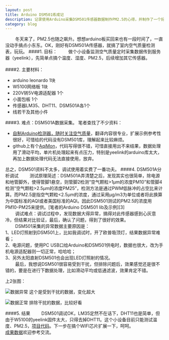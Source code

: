 ```yaml
---
layout: post
title: Arduino DSM501练成记
description: 记录使用Arduino采集DSM501传感器数据制作PM2.5的心得，并制作了一个好用的arduino lib（My first Arduino lib）。
category: blog
---
```


&nbsp;&nbsp;&nbsp;&nbsp;&nbsp;&nbsp;&nbsp;&nbsp;冬天来了，PM2.5也随之飙升。想想arduino板买回来也有一段时间了，一直没动手搞点小东东。OK，刚好有DSM501A传感器，就搞了室内空气质量检测表，玩玩。
####1. 目标： 
&nbsp;&nbsp;&nbsp;&nbsp;&nbsp;&nbsp;&nbsp;&nbsp;做个小设备监测空气质量定时采集数据传到服务器（yeelink），先简单点搞个温度、湿度、PM2.5，后续增加其它传感器。<br><br>
####2. 主要材料：
<ul>
    <li>arduino leonardo 1块</li>
    <li>W5100网络板 1块</li>
    <li>220V转5V电源适配器 1个</li>
    <li>小面包板 1个</li>
    <li>传感器LM35、DHT11、DSM501A各1个</li>
    <li>线若干及其他小件</li>
</ul>
####3. 难点：DSM501A数据采集。
笔者查找了不少资料：
<ul>
    <li><a href="http://www.guokr.com/article/434130/">自制Arduino检测器，随时关注空气质量</a>，翻译内容很专业，扩展示例参考性很好，可惜给的代码没有DSM501库，理解起来比较麻烦。</li>
    <li>github上有个<a href="https://github.com/alexjx/AqiMon/blob/master/">AqiMon</a>，代码写得很不错，可惜直接用出不来结果，数据处理用了滑动平均，单片机处理起来有点压力，特别是yeelink的arduino库太大，再加上数据处理代码无法直接使用，放弃。</li>
</ul>
总之，DSM501资料不太多，调试使用着实费了一番功夫。
####4. DSM501A分析调试
&nbsp;&nbsp;&nbsp;&nbsp;&nbsp;&nbsp;&nbsp;&nbsp;测试原理简述：DSM501A弄清楚之后，发现其实也很简单，除电源和地管脚外，使得管脚1悬空，则管脚2检测“空气颗粒>1μm的浓度PM10”和管脚4检测“空气颗粒>2.5μm的浓度PM25”，检测方法是通过PWM低脉冲的占空比来计算。而PM2.5是指空气颗粒<2.5μm的浓度，通过采用μg/m3为单位或者将此换算为中国标准的AQI或者美国标准的AQI。因此DSM501测试的PM2.5的浓度用PM10-PM25来提供。[笔者的Arduino DSM501 lib及示例][3]<br>
&nbsp;&nbsp;&nbsp;&nbsp;&nbsp;&nbsp;&nbsp;&nbsp;调试难点：调试过程中，发现数据大得异常，搞得对此传感器感到心灰意冷，但结果对比验证，最后，确认了问题，得到了很好的效果。<br>
&nbsp;&nbsp;&nbsp;&nbsp;&nbsp;&nbsp;&nbsp;&nbsp;DSM501采集的异常数据主要原因是：<br>1、LED灯照射到DSM501上，比如我调试时，开了欧普吸顶灯，结果数据异常难看；<br>2、电源问题，使用PC USB口给Arduino和DSM501供电时，数据也很大，改为手机电源适配器则一切正常，哈哈哈；<br>3、另外太阳直射DSM501也会出现LED灯照射的情况。<br>
&nbsp;&nbsp;&nbsp;&nbsp;&nbsp;&nbsp;&nbsp;&nbsp;最后，我想说DSM501很容易受到干扰，但排除问题后，效果感觉还是很不错的，要是在进行下数据处理，比如滑动平均或低通滤波，效果肯定不错。

上2张图：

![数据异常](/blog/images/DSM501/dsm501_data_error.png)
这个是受到干扰的数据，变化超大


![数据正常](/blog/images/DSM501/dsm501_data_ok.png)
排除干扰的数据，比较好看

####5. 结果
&nbsp;&nbsp;&nbsp;&nbsp;&nbsp;&nbsp;&nbsp;&nbsp;DSM501调试OK，LM35定然不在话下，DHT11也是简单，但由于W5100的yeelink固件太大，只得去掉DHT11。这个小设备目前只能测试温度、PM2.5，[项目代码][4]。下一步在搞个WIFI芯片扩展一下，呵呵。<br>
[成果数据][5]欢迎参考交流。

[1]: http://www.guokr.com/article/434130/
[2]: https://github.com/alexjx/AqiMon/blob/master/
[3]: https://github.com/richardhmm/DIYRepo/tree/master/arduino/libraries/DSM501
[4]: https://github.com/richardhmm/DIYRepo/tree/master/arduino/project/AirQualityMonitor
[5]: http://www.yeelink.net/devices/16888